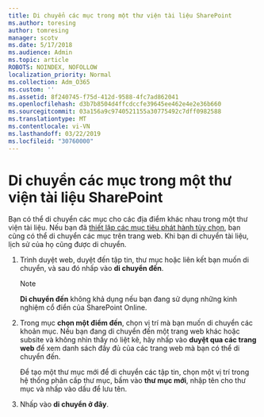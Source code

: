 ```yaml
---
title: Di chuyển các mục trong một thư viện tài liệu SharePoint
ms.author: toresing
author: tomresing
manager: scotv
ms.date: 5/17/2018
ms.audience: Admin
ms.topic: article
ROBOTS: NOINDEX, NOFOLLOW
localization_priority: Normal
ms.collection: Adm_O365
ms.custom: ''
ms.assetid: 8f240745-f75d-412d-9588-4fc7ad862041
ms.openlocfilehash: d3b7b8504d4ffcdccfe39645ee462e4e2e36b660
ms.sourcegitcommit: 03a156a9c9740521155a30775492c7dff0982588
ms.translationtype: MT
ms.contentlocale: vi-VN
ms.lasthandoff: 03/22/2019
ms.locfileid: "30760000"
---
```

# <a name="move-items-in-a-sharepoint-document-library"></a>Di chuyển các mục trong một thư viện tài liệu SharePoint

Bạn có thể di chuyển các mục cho các địa điểm khác nhau trong một thư viện tài liệu. Nếu bạn đã [thiết lập các mục tiêu phát hành tùy chọn](https://go.microsoft.com/fwlink/?linkid=622980), bạn cũng có thể di chuyển các mục trên trang web. Khi bạn di chuyển tài liệu, lịch sử của họ cũng được di chuyển.
  
1. Trình duyệt web, duyệt đến tập tin, thư mục hoặc liên kết bạn muốn di chuyển, và sau đó nhấp vào **di chuyển đến**.
    
    > [!NOTE]
    > **Di chuyển đến** không khả dụng nếu bạn đang sử dụng những kinh nghiệm cổ điển của SharePoint Online. 
  
2. Trong mục **chọn một điểm đến**, chọn vị trí mà bạn muốn di chuyển các khoản mục. Nếu bạn đang di chuyển đến một trang web khác hoặc subsite và không nhìn thấy nó liệt kê, hãy nhấp vào **duyệt qua các trang web** để xem danh sách đầy đủ của các trang web mà bạn có thể di chuyển đến. 
    
    Để tạo một thư mục mới để di chuyển các tập tin, chọn một vị trí trong hệ thống phân cấp thư mục, bấm vào **thư mục mới**, nhập tên cho thư mục và nhấp vào dấu để lưu tên.
    
3. Nhấp vào **di chuyển ở đây**.
    

